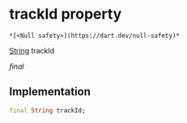 


# trackId property




    *[<Null safety>](https://dart.dev/null-safety)*


[String](https://api.flutter.dev/flutter/dart-core/String-class.html) trackId
  
_final_






## Implementation

```dart
final String trackId;


```







